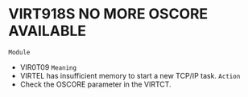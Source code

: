 # VIRT918S NO MORE OSCORE AVAILABLE
`Module`
- VIR0T09
`Meaning`
- VIRTEL has insufficient memory to start a new TCP/IP task.
`Action`
- Check the OSCORE parameter in the VIRTCT.
